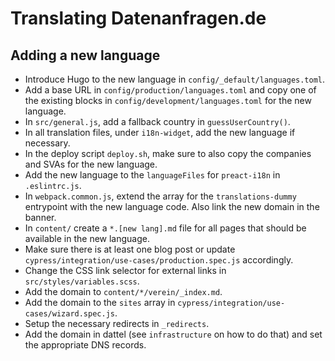 # Translating Datenanfragen.de

## Adding a new language

* Introduce Hugo to the new language in `config/_default/languages.toml`.
* Add a base URL in `config/production/languages.toml` and copy one of the existing blocks in `config/development/languages.toml` for the new language.
* In `src/general.js`, add a fallback country in `guessUserCountry()`.
* In all translation files, under `i18n-widget`, add the new language if necessary.
* In the deploy script `deploy.sh`, make sure to also copy the companies and SVAs for the new language.
* Add the new language to the `languageFiles` for `preact-i18n` in `.eslintrc.js`.
* In `webpack.common.js`, extend the array for the `translations-dummy` entrypoint with the new language code. Also link the new domain in the banner.
* In `content/` create a `*.[new lang].md` file for all pages that should be available in the new language.
* Make sure there is at least one blog post or update `cypress/integration/use-cases/production.spec.js` accordingly.
* Change the CSS link selector for external links in `src/styles/variables.scss`.
* Add the domain to `content/*/verein/_index.md`.
* Add the domain to the `sites` array in `cypress/integration/use-cases/wizard.spec.js`.
* Setup the necessary redirects in `_redirects`.
* Add the domain in dattel (see `infrastructure` on how to do that) and set the appropriate DNS records.
